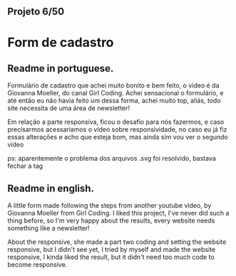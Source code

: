 ## Projeto 6/50

# Form de cadastro

## Readme in portuguese.

Formulário de cadastro que achei muito bonito e bem feito, o vídeo é da Giovanna Moeller, do canal Girl Coding.
Achei sensacional o formulário, e até então eu não havia feito um dessa forma, achei muito top, aliás, todo site necessita de uma área de newsletter!

Em relação a parte responsiva, ficou o desafio para nós fazermos, e caso precisarmos acessariamos o vídeo sobre responsividade, no caso eu já fiz essas alterações e acho que esteja bom, mas ainda sim vou ver o segundo vídeo 

ps: aparentemente o problema dos arquivos .svg foi resolvido, bastava fechar a tag <img />

## Readme in english.

A little form made following the steps from another youtube video, by Giovanna Moeller from Girl Coding.
I liked this project, I've never did such a thing before, so I'm very happy about the results, every website needs something like a newsletter!

About the responsive, she made a part two coding and setting the website responsive, but I didn't see yet, I tried by myself and made the website responsive, I kinda liked the result, but it didn't need too much code to become responsive.
